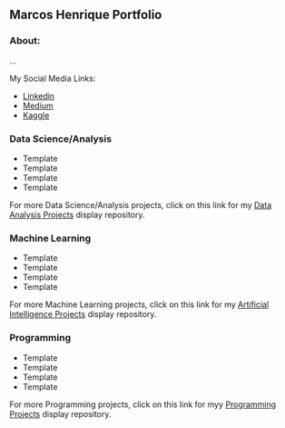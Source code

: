<h2 align="left">Marcos Henrique Portfolio</h2>

<h3 align="left">About:</h3>

...

My Social Media Links:

- [Linkedin](https://www.linkedin.com/in/marcoshsq/)
- [Medium](https://medium.com/@marcoshsq)
- [Kaggle](https://www.kaggle.com/marcoshsq)


<h3 align="left">Data Science/Analysis</h3> 

- Template
- Template
- Template
- Template

For more Data Science/Analysis projects, click on this link for my [Data Analysis Projects](https://github.com/marcoshsq/Data_Analysis_Projects) display repository.

<h3 align="left">Machine Learning</h3>

- Template
- Template
- Template
- Template

For more Machine Learning projects, click on this link for my [Artificial Intelligence Projects](https://github.com/marcoshsq/Artificial_Intelligence_Projects) display repository.

<h3 align="left">Programming</h3>

- Template
- Template
- Template
- Template

For more Programming projects, click on this link for myy [Programming Projects](https://github.com/marcoshsq/Programming_Projects) display repository.
